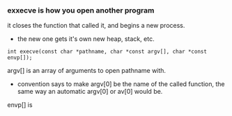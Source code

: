 ### exxecve is how you open another program

it closes the function that called it, and begins a new process.

- the new one gets it's own new heap, stack, etc.

`
int execve(const char *pathname, char *const argv[], char *const envp[]);
`

argv[] is an array of arguments to open pathname with.

- convention says to make argv[0] be the name of the called function, the same way an automatic argv[0] or av[0] would be.


envp[] is 
